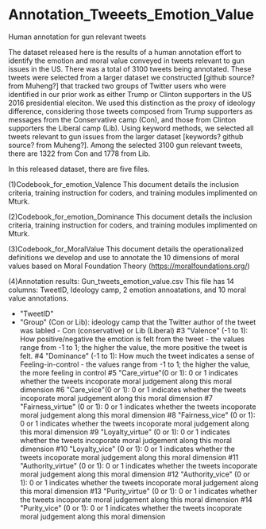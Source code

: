 # Annotation_Tweeets_Emotion_Value
Human annotation for gun relevant tweets

The dataset released here is the results of a human annotation effort to identify the emotion and moral value conveyed in tweets relevant to gun issues in the US. There was a total of 3100 tweets being annotated. These tweets were selected from a larger dataset we constructed [github source? from Muheng?] that tracked two groups of Twitter users who were identified in our prior work as either Trump or Clinton supporters in the US 2016 presidential eleciton. We used this distinction as the proxy of ideology difference, considering those tweets composed from Trump supporters as messages from the Conservative camp (Con), and those from Clinton supporters the Liberal camp (Lib). Using keyword methods, we selected all tweets relevant to gun issues from the larger dataset [keywords? github source? from Muheng?]. Among the selected 3100 gun relevant tweets, there are 1322 from Con and 1778 from Lib.

In this released dataset, there are five files.

(1)Codebook_for_emotion_Valence
This document details the inclusion criteria, training instruction for coders, and training modules implimented on Mturk.

(2)Codebook_for_emotion_Dominance
This document details the inclusion criteria, training instruction for coders, and training modules implimented on Mturk.

(3)Codebook_for_MoralValue
This document details the operationalized definitions we develop and use to annotate the 10 dimensions of moral values based on Moral Foundation Theory (https://moralfoundations.org/)

(4)Annotation results: Gun_tweets_emotion_value.csv
This file has 14 columns: TweetID, Ideology camp, 2 emotion annoatations, and 10 moral value annotations.

* "TweetID"
* "Group" (Con or Lib): ideology camp that the Twitter author of the tweet was labled - Con (conservative) or Lib (Liberal)
#3 "Valence" (-1 to 1): How positive/negative the emotion is felt from the tweet - the values range from -1 to 1; the higher the value, the more positive the tweet is felt.
#4 "Dominance" (-1 to 1): How much the tweet indicates a sense of Feeling-in-control - the values range from -1 to 1; the higher the value, the more feeling in control
#5 "Care_virtue"(0 or 1): 0 or 1 indicates whether the tweets incoporate moral judgement along this moral dimension
#6 "Care_vice"(0 or 1): 0 or 1 indicates whether the tweets incoporate moral judgement along this moral dimension
#7 "Fairness_virtue" (0 or 1): 0 or 1 indicates whether the tweets incoporate moral judgement along this moral dimension
#8 "Fairness_vice" (0 or 1): 0 or 1 indicates whether the tweets incoporate moral judgement along this moral dimension
#9 "Loyalty_virtue" (0 or 1): 0 or 1 indicates whether the tweets incoporate moral judgement along this moral dimension
#10 "Loyalty_vice" (0 or 1): 0 or 1 indicates whether the tweets incoporate moral judgement along this moral dimension
#11 "Authority_virtue" (0 or 1): 0 or 1 indicates whether the tweets incoporate moral judgement along this moral dimension
#12 "Authority_vice" (0 or 1): 0 or 1 indicates whether the tweets incoporate moral judgement along this moral dimension
#13 "Purity_virtue" (0 or 1): 0 or 1 indicates whether the tweets incoporate moral judgement along this moral dimension
#14 "Purity_vice" (0 or 1): 0 or 1 indicates whether the tweets incoporate moral judgement along this moral dimension
